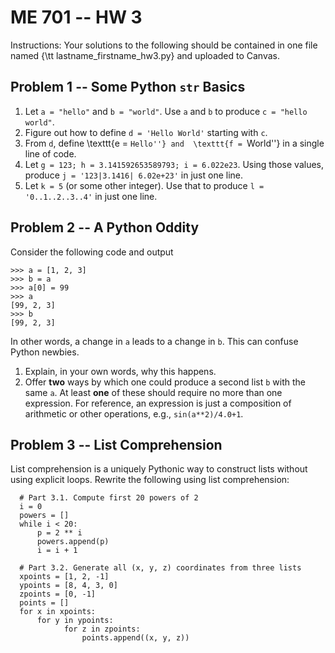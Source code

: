  # ME 701 -- HW 3

Instructions:  Your solutions to the following should be contained in
one file named {\tt lastname\_firstname\_hw3.py} and uploaded to Canvas.


## Problem 1 -- Some Python `str` Basics


1. Let `a = "hello"` and `b = "world"`.  Use 
   `a` and `b` to produce `c = "hello world"`.
2. Figure out how to define `d = 'Hello World'` starting with `c`.
3. From `d`, define \texttt{e = ``Hello''} and  \texttt{f = ``World''}
   in a single line of code.
4. Let  `g = 123; h = 3.141592653589793; i = 6.022e23`.  Using those 
   values, produce `j = '123|3.1416| 6.02e+23'` in just one line.
5. Let `k = 5` (or some other integer).  Use that to produce 
   `l =  '0..1..2..3..4'` in just one line.

## Problem 2 -- A Python Oddity

Consider the following code and output
```
>>> a = [1, 2, 3]
>>> b = a
>>> a[0] = 99
>>> a
[99, 2, 3]
>>> b
[99, 2, 3]
```

In other words, a change in `a` leads to
a change in `b`.  This can confuse Python
newbies.

1. Explain, in your own words, why this happens.
2. Offer **two** ways by which one could produce a second list `b` with the same 
   `a`.  At least **one** of these should require no more than one 
   expression.  For reference, an expression is just a composition of 
   arithmetic or other operations, e.g., `sin(a**2)/4.0+1`.

## Problem 3 -- List Comprehension

List comprehension is a uniquely Pythonic way to construct lists
without using explicit loops.  Rewrite the following using list 
comprehension:

```
  # Part 3.1. Compute first 20 powers of 2
  i = 0
  powers = []
  while i < 20:
      p = 2 ** i
      powers.append(p)
      i = i + 1
```

```
  # Part 3.2. Generate all (x, y, z) coordinates from three lists
  xpoints = [1, 2, -1]
  ypoints = [8, 4, 3, 0]
  zpoints = [0, -1]
  points = []
  for x in xpoints:
      for y in ypoints:
	        for z in zpoints:
	            points.append((x, y, z))
```


